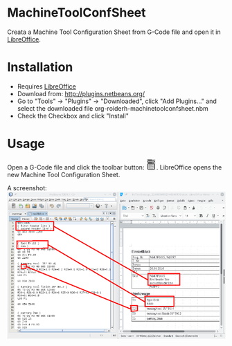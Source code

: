 # MachineToolConfSheet

Creata a Machine Tool Configuration Sheet from G-Code file and open it in [LibreOffice](https://www.libreoffice.org/).

# Installation

* Requires [LibreOffice](https://www.libreoffice.org/)
* Download from: http://plugins.netbeans.org/
* Go to "Tools" -> "Plugins" -> "Downloaded", click "Add Plugins..." and select the downloaded file org-roiderh-machinetoolconfsheet.nbm
* Check the Checkbox and click "Install"

# Usage

Open a G-Code file and click the toolbar button: ![toolbar button](src/org/roiderh/machinetoolconfsheet/hi-sheet24.png "toolbar button").
LibreOffice opens the new Machine Tool Configuration Sheet.

A screenshot:
![Screenshot](screen1.png "screenshot")

